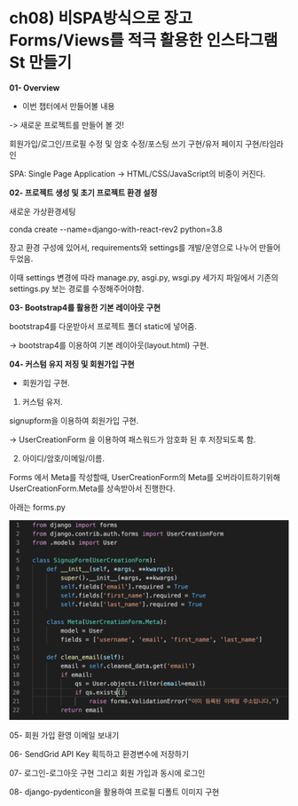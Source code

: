 # ch08) 비SPA방식으로 장고 Forms/Views를 적극 활용한 인스타그램 St 만들기
**01- Overview**   

* 이번 챕터에서 만들어볼 내용

-> 새로운 프로젝트를 만들어 볼 것!   

회원가입/로그인/프로필 수정 및 암호 수정/포스팅 쓰기 구현/유저 페이지 구현/타임라인   

SPA: Single Page Application -> HTML/CSS/JavaScript의 비중이 커진다.   

   

**02- 프로젝트 생성 및 초기 프로젝트 환경 설정**   

새로운 가상환경세팅   

conda create --name=django-with-react-rev2 python=3.8   

   

장고 환경 구성에 있어서, requirements와 settings를 개발/운영으로 나누어 만들어 두었음.   

이때 settings 변경에 따라 manage.py, asgi.py, wsgi.py 세가지 파일에서 기존의 settings.py 보는 경로를 수정해주어야함.   

   

**03- Bootstrap4를 활용한 기본 레이아웃 구현**   

bootstrap4를 다운받아서 프로젝트 폴더 static에 넣어줌.    

-> bootstrap4를 이용하여 기본 레이아웃(layout.html) 구현.   

   

**04- 커스텀 유지 저징 및 회원가입 구현**   

* 회원가입 구현.   

1. 커스텀 유저.   

signupform을 이용하여 회원가입 구현.   

-> UserCreationForm 을 이용하여 패스워드가 암호화 된 후 저장되도록 함.   

2. 아이디/암호/이메일/이름.   

Forms 에서 Meta를 작성할때, UserCreationForm의 Meta를 오버라이트하기위해 UserCreationForm.Meta를 상속받아서 진행한다.   

아래는 forms.py    

![image-20200410151708730](../images/image-20200410151708730.png)

   

05- 회원 가입 환영 이메일 보내기   

06- SendGrid API Key  획득하고 환경변수에 저장하기   

07- 로그인-로그아웃 구현 그리고 회원 가입과 동시에 로그인   

08- django-pydenticon을 활용하여 프로필 디폴트 이미지 구현   

